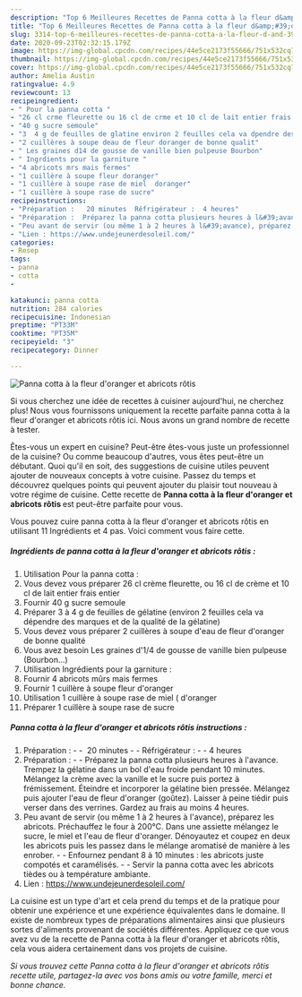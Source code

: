 ```yaml
---
description: "Top 6 Meilleures Recettes de Panna cotta à la fleur d&amp;#39;oranger et abricots rôtis"
title: "Top 6 Meilleures Recettes de Panna cotta à la fleur d&amp;#39;oranger et abricots rôtis"
slug: 3314-top-6-meilleures-recettes-de-panna-cotta-a-la-fleur-d-and-39-oranger-et-abricots-rotis
date: 2020-09-23T02:32:15.179Z
image: https://img-global.cpcdn.com/recipes/44e5ce2173f55666/751x532cq70/panna-cotta-a-la-fleur-doranger-et-abricots-rotis-photo-principale-de-la-recette.jpg
thumbnail: https://img-global.cpcdn.com/recipes/44e5ce2173f55666/751x532cq70/panna-cotta-a-la-fleur-doranger-et-abricots-rotis-photo-principale-de-la-recette.jpg
cover: https://img-global.cpcdn.com/recipes/44e5ce2173f55666/751x532cq70/panna-cotta-a-la-fleur-doranger-et-abricots-rotis-photo-principale-de-la-recette.jpg
author: Amelia Austin
ratingvalue: 4.9
reviewcount: 13
recipeingredient:
- " Pour la panna cotta "
- "26 cl crme fleurette ou 16 cl de crme et 10 cl de lait entier frais entier"
- "40 g sucre semoule"
- "3  4 g de feuilles de glatine environ 2 feuilles cela va dpendre des marques et de la qualit de la glatine"
- "2 cuillères à soupe deau de fleur doranger de bonne qualit"
- " Les graines d14 de gousse de vanille bien pulpeuse Bourbon"
- " Ingrdients pour la garniture "
- "4 abricots mrs mais fermes"
- "1 cuillère à soupe fleur doranger"
- "1 cuillère à soupe rase de miel  doranger"
- "1 cuillère à soupe rase de sucre"
recipeinstructions:
- "Préparation :   20 minutes  Réfrigérateur :  4 heures"
- "Préparation :  Préparez la panna cotta plusieurs heures à l&#39;avance. Trempez la gélatine dans un bol d&#39;eau froide pendant 10 minutes. Mélangez la crème avec la vanille et le sucre puis portez à frémissement. Éteindre et incorporer la gélatine bien pressée. Mélangez puis ajouter l&#39;eau de fleur d&#39;oranger (goûtez). Laisser à peine tiédir puis verser dans des verrines. Gardez au frais au moins 4 heures."
- "Peu avant de servir (ou même 1 à 2 heures à l&#39;avance), préparez les abricots. Préchauffez le four à 200°C. Dans une assiette mélangez le sucre, le miel et l&#39;eau de fleur d&#39;oranger. Dénoyautez et coupez en deux les abricots puis les passez dans le mélange aromatisé de manière à les enrober.  Enfournez pendant 8 à 10 minutes : les abricots juste compotés et caramélisés.  Servir la panna cotta avec les abricots tièdes ou à température ambiante."
- "Lien : https://www.undejeunerdesoleil.com/"
categories:
- Resep
tags:
- panna
- cotta
- 

katakunci: panna cotta  
nutrition: 284 calories
recipecuisine: Indonesian
preptime: "PT33M"
cooktime: "PT35M"
recipeyield: "3"
recipecategory: Dinner

---
```



![Panna cotta à la fleur d&#39;oranger et abricots rôtis](https://img-global.cpcdn.com/recipes/44e5ce2173f55666/751x532cq70/panna-cotta-a-la-fleur-doranger-et-abricots-rotis-photo-principale-de-la-recette.jpg)

Si vous cherchez une idée de recettes à cuisiner aujourd'hui, ne cherchez plus! Nous vous fournissons uniquement la recette parfaite panna cotta à la fleur d&#39;oranger et abricots rôtis ici. Nous avons un grand nombre de recette à tester.

Êtes-vous un expert en cuisine? Peut-être êtes-vous juste un professionnel de la cuisine? Ou comme beaucoup d'autres, vous êtes peut-être un débutant. Quoi qu'il en soit, des suggestions de cuisine utiles peuvent ajouter de nouveaux concepts à votre cuisine. Passez du temps et découvrez quelques points qui peuvent ajouter du plaisir tout nouveau à votre régime de cuisine. Cette recette de <strong> Panna cotta à la fleur d&#39;oranger et abricots rôtis </strong> est peut-être parfaite pour vous.

<!--inarticleads1-->

Vous pouvez cuire panna cotta à la fleur d&#39;oranger et abricots rôtis en utilisant 11 Ingrédients et 4 pas. Voici comment vous faire cette.

##### Ingrédients de panna cotta à la fleur d&#39;oranger et abricots rôtis :

1. Utilisation  Pour la panna cotta :
1. Vous devez vous préparer 26 cl crème fleurette, ou 16 cl de crème et 10 cl de lait entier frais entier
1. Fournir 40 g sucre semoule
1. Préparer 3 à 4 g de feuilles de gélatine (environ 2 feuilles cela va dépendre des marques et de la qualité de la gélatine)
1. Vous devez vous préparer 2 cuillères à soupe d&#39;eau de fleur d&#39;oranger de bonne qualité
1. Vous avez besoin  Les graines d&#39;1/4 de gousse de vanille bien pulpeuse (Bourbon...)
1. Utilisation  Ingrédients pour la garniture :
1. Fournir 4 abricots mûrs mais fermes
1. Fournir 1 cuillère à soupe fleur d&#39;oranger
1. Utilisation 1 cuillère à soupe rase de miel ( d&#39;oranger
1. Préparer 1 cuillère à soupe rase de sucre




<!--inarticleads2-->

##### Panna cotta à la fleur d&#39;oranger et abricots rôtis instructions :

1. Préparation : -  -  20 minutes -  - Réfrigérateur : -  - 4 heures
1. Préparation : -  - Préparez la panna cotta plusieurs heures à l&#39;avance. Trempez la gélatine dans un bol d&#39;eau froide pendant 10 minutes. Mélangez la crème avec la vanille et le sucre puis portez à frémissement. Éteindre et incorporer la gélatine bien pressée. Mélangez puis ajouter l&#39;eau de fleur d&#39;oranger (goûtez). Laisser à peine tiédir puis verser dans des verrines. Gardez au frais au moins 4 heures.
1. Peu avant de servir (ou même 1 à 2 heures à l&#39;avance), préparez les abricots. Préchauffez le four à 200°C. Dans une assiette mélangez le sucre, le miel et l&#39;eau de fleur d&#39;oranger. Dénoyautez et coupez en deux les abricots puis les passez dans le mélange aromatisé de manière à les enrober. -  - Enfournez pendant 8 à 10 minutes : les abricots juste compotés et caramélisés. -  - Servir la panna cotta avec les abricots tièdes ou à température ambiante.
1. Lien : https://www.undejeunerdesoleil.com/




<!--inarticleads1-->

<p>
La cuisine est un type d'art et cela prend du temps et de la pratique pour obtenir une expérience et une expérience équivalentes dans le domaine. Il existe de nombreux types de préparations alimentaires ainsi que plusieurs sortes d'aliments provenant de sociétés différentes. Appliquez ce que vous avez vu de la recette de Panna cotta à la fleur d&#39;oranger et abricots rôtis, cela vous aidera certainement dans vos projets de cuisine.
</p>

<p>
<i>Si vous trouvez cette Panna cotta à la fleur d&#39;oranger et abricots rôtis recette utile, partagez-la avec vos bons amis ou votre famille, merci et bonne chance.</i>
</p>
